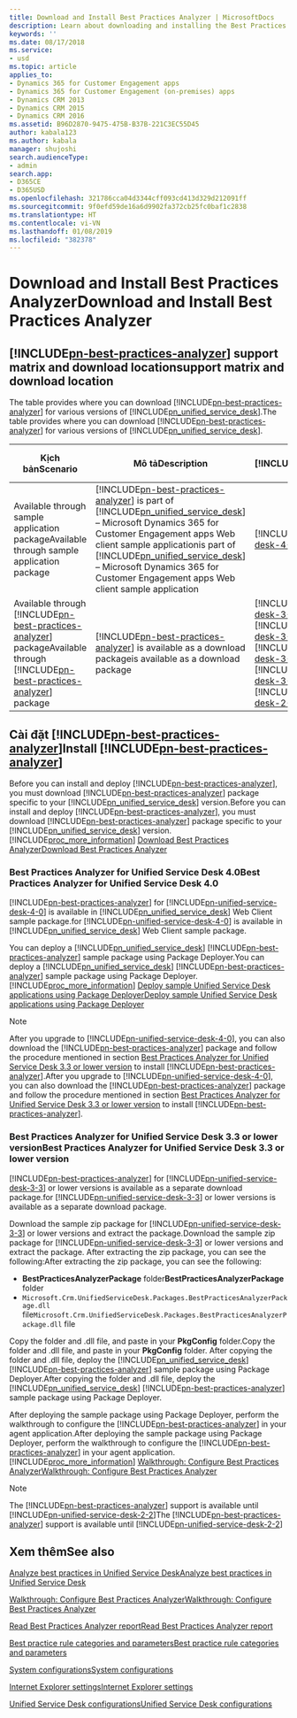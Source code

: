 ```yaml
---
title: Download and Install Best Practices Analyzer | MicrosoftDocs
description: Learn about downloading and installing the Best Practices Analyzer.
keywords: ''
ms.date: 08/17/2018
ms.service:
- usd
ms.topic: article
applies_to:
- Dynamics 365 for Customer Engagement apps
- Dynamics 365 for Customer Engagement (on-premises) apps
- Dynamics CRM 2013
- Dynamics CRM 2015
- Dynamics CRM 2016
ms.assetid: B96D2870-9475-475B-B37B-221C3EC55D45
author: kabala123
ms.author: kabala
manager: shujoshi
search.audienceType:
- admin
search.app:
- D365CE
- D365USD
ms.openlocfilehash: 321786cca04d3344cff093cd413d329d212091ff
ms.sourcegitcommit: 9f0efd59de16a6d9902fa372cb25fc0baf1c2838
ms.translationtype: HT
ms.contentlocale: vi-VN
ms.lasthandoff: 01/08/2019
ms.locfileid: "382378"
---
```

# <a name="download-and-install-best-practices-analyzer"></a><span data-ttu-id="a9d82-103">Download and Install Best Practices Analyzer</span><span class="sxs-lookup"><span data-stu-id="a9d82-103">Download and Install Best Practices Analyzer</span></span>

## <a name="includepn-best-practices-analyzerincludespn-best-practices-analyzermd-support-matrix-and-download-location"></a>[!INCLUDE[pn-best-practices-analyzer](../../includes/pn-best-practices-analyzer.md)] <span data-ttu-id="a9d82-104">support matrix and download location</span><span class="sxs-lookup"><span data-stu-id="a9d82-104">support matrix and download location</span></span>

<span data-ttu-id="a9d82-105">The table provides where you can download [!INCLUDE[pn-best-practices-analyzer](../../includes/pn-best-practices-analyzer.md)] for various versions of [!INCLUDE[pn_unified_service_desk](../../includes/pn-unified-service-desk.md)].</span><span class="sxs-lookup"><span data-stu-id="a9d82-105">The table provides where you can download [!INCLUDE[pn-best-practices-analyzer](../../includes/pn-best-practices-analyzer.md)] for various versions of [!INCLUDE[pn_unified_service_desk](../../includes/pn-unified-service-desk.md)].</span></span>


|<span data-ttu-id="a9d82-106">Kịch bản</span><span class="sxs-lookup"><span data-stu-id="a9d82-106">Scenario</span></span> | <span data-ttu-id="a9d82-107">Mô tả</span><span class="sxs-lookup"><span data-stu-id="a9d82-107">Description</span></span> |[!INCLUDE[pn_unified_service_desk](../../includes/pn-unified-service-desk.md)]| <span data-ttu-id="a9d82-108">Download Location</span><span class="sxs-lookup"><span data-stu-id="a9d82-108">Download Location</span></span>|
|---------|-------------|------------------------------------------------------------------------------|------------------|
|<span data-ttu-id="a9d82-109">Available through sample application package</span><span class="sxs-lookup"><span data-stu-id="a9d82-109">Available through sample application package</span></span> | [!INCLUDE[pn-best-practices-analyzer](../../includes/pn-best-practices-analyzer.md)] <span data-ttu-id="a9d82-110">is part of [!INCLUDE[pn_unified_service_desk](../../includes/pn-unified-service-desk.md)] – Microsoft Dynamics 365 for Customer Engagement apps Web client sample application</span><span class="sxs-lookup"><span data-stu-id="a9d82-110">is part of [!INCLUDE[pn_unified_service_desk](../../includes/pn-unified-service-desk.md)] – Microsoft Dynamics 365 for Customer Engagement apps Web client sample application</span></span> | [!INCLUDE[pn-unified-service-desk-4-0](../../includes/pn-unified-service-desk-4-0.md)] | [<span data-ttu-id="a9d82-111">Download</span><span class="sxs-lookup"><span data-stu-id="a9d82-111">Download</span></span>](https://go.microsoft.com/fwlink/?linkid=2007340) |
| <span data-ttu-id="a9d82-112">Available through [!INCLUDE[pn-best-practices-analyzer](../../includes/pn-best-practices-analyzer.md)] package</span><span class="sxs-lookup"><span data-stu-id="a9d82-112">Available through [!INCLUDE[pn-best-practices-analyzer](../../includes/pn-best-practices-analyzer.md)] package</span></span> |                          [!INCLUDE[pn-best-practices-analyzer](../../includes/pn-best-practices-analyzer.md)] <span data-ttu-id="a9d82-113">is available as a download package</span><span class="sxs-lookup"><span data-stu-id="a9d82-113">is available as a download package</span></span> |[!INCLUDE[pn-unified-service-desk-3-3](../../includes/pn-unified-service-desk-3-3.md)]  <br>  [!INCLUDE[pn-unified-service-desk-3-2](../../includes/pn-unified-service-desk-3-2.md)] <br> [!INCLUDE[pn-unified-service-desk-3-1](../../includes/pn-unified-service-desk-3-1.md)] <br> [!INCLUDE[pn-unified-service-desk-3-0](../../includes/pn-unified-service-desk-3-0.md)] <br> [!INCLUDE[pn-unified-service-desk-2-2](../../includes/pn-unified-service-desk-2-2.md)] | [<span data-ttu-id="a9d82-114">Download</span><span class="sxs-lookup"><span data-stu-id="a9d82-114">Download</span></span>](https://go.microsoft.com/fwlink/p/?linkid=872089) |

## <a name="install-includepn-best-practices-analyzerincludespn-best-practices-analyzermd"></a><span data-ttu-id="a9d82-115">Cài đặt [!INCLUDE[pn-best-practices-analyzer](../../includes/pn-best-practices-analyzer.md)]</span><span class="sxs-lookup"><span data-stu-id="a9d82-115">Install [!INCLUDE[pn-best-practices-analyzer](../../includes/pn-best-practices-analyzer.md)]</span></span>

<span data-ttu-id="a9d82-116">Before you can install and deploy [!INCLUDE[pn-best-practices-analyzer](../../includes/pn-best-practices-analyzer.md)], you must download [!INCLUDE[pn-best-practices-analyzer](../../includes/pn-best-practices-analyzer.md)] package specific to your [!INCLUDE[pn_unified_service_desk](../../includes/pn-unified-service-desk.md)] version.</span><span class="sxs-lookup"><span data-stu-id="a9d82-116">Before you can install and deploy [!INCLUDE[pn-best-practices-analyzer](../../includes/pn-best-practices-analyzer.md)], you must download [!INCLUDE[pn-best-practices-analyzer](../../includes/pn-best-practices-analyzer.md)] package specific to your [!INCLUDE[pn_unified_service_desk](../../includes/pn-unified-service-desk.md)] version.</span></span> [!INCLUDE[proc_more_information](../../includes/proc-more-information.md)] <span data-ttu-id="a9d82-117">[Download Best Practices Analyzer](#download-best-practices-analyzer)</span><span class="sxs-lookup"><span data-stu-id="a9d82-117">[Download Best Practices Analyzer](#download-best-practices-analyzer)</span></span>

### <a name="best-practices-analyzer-for-unified-service-desk-40"></a><span data-ttu-id="a9d82-118">Best Practices Analyzer for Unified Service Desk 4.0</span><span class="sxs-lookup"><span data-stu-id="a9d82-118">Best Practices Analyzer for Unified Service Desk 4.0</span></span>

[!INCLUDE[pn-best-practices-analyzer](../../includes/pn-best-practices-analyzer.md)] <span data-ttu-id="a9d82-119">for [!INCLUDE[pn-unified-service-desk-4-0](../../includes/pn-unified-service-desk-4-0.md)] is available in [!INCLUDE[pn_unified_service_desk](../../includes/pn-unified-service-desk.md)] Web Client sample package.</span><span class="sxs-lookup"><span data-stu-id="a9d82-119">for [!INCLUDE[pn-unified-service-desk-4-0](../../includes/pn-unified-service-desk-4-0.md)] is available in [!INCLUDE[pn_unified_service_desk](../../includes/pn-unified-service-desk.md)] Web Client sample package.</span></span>

<span data-ttu-id="a9d82-120">You can deploy a [!INCLUDE[pn_unified_service_desk](../../includes/pn-unified-service-desk.md)] [!INCLUDE[pn-best-practices-analyzer](../../includes/pn-best-practices-analyzer.md)] sample package using Package Deployer.</span><span class="sxs-lookup"><span data-stu-id="a9d82-120">You can deploy a [!INCLUDE[pn_unified_service_desk](../../includes/pn-unified-service-desk.md)] [!INCLUDE[pn-best-practices-analyzer](../../includes/pn-best-practices-analyzer.md)] sample package using Package Deployer.</span></span> [!INCLUDE[proc_more_information](../../includes/proc-more-information.md)] <span data-ttu-id="a9d82-121">[Deploy sample Unified Service Desk applications using Package Deployer](../admin/deploy-sample-unified-service-desk-applications-using-package-deployer.md)</span><span class="sxs-lookup"><span data-stu-id="a9d82-121">[Deploy sample Unified Service Desk applications using Package Deployer](../admin/deploy-sample-unified-service-desk-applications-using-package-deployer.md)</span></span>

> [!Note]
> <span data-ttu-id="a9d82-122">After you upgrade to [!INCLUDE[pn-unified-service-desk-4-0](../../includes/pn-unified-service-desk-4-0.md)], you can also download the [!INCLUDE[pn-best-practices-analyzer](../../includes/pn-best-practices-analyzer.md)] package and follow the procedure mentioned in section [Best Practices Analyzer for Unified Service Desk 3.3 or lower version](#best-practices-analyzer-for-unified-service-desk-3.3-or-lower-version) to install [!INCLUDE[pn-best-practices-analyzer](../../includes/pn-best-practices-analyzer.md)].</span><span class="sxs-lookup"><span data-stu-id="a9d82-122">After you upgrade to [!INCLUDE[pn-unified-service-desk-4-0](../../includes/pn-unified-service-desk-4-0.md)], you can also download the [!INCLUDE[pn-best-practices-analyzer](../../includes/pn-best-practices-analyzer.md)] package and follow the procedure mentioned in section [Best Practices Analyzer for Unified Service Desk 3.3 or lower version](#best-practices-analyzer-for-unified-service-desk-3.3-or-lower-version) to install [!INCLUDE[pn-best-practices-analyzer](../../includes/pn-best-practices-analyzer.md)].</span></span>

### <a name="best-practices-analyzer-for-unified-service-desk-33-or-lower-version"></a><span data-ttu-id="a9d82-123">Best Practices Analyzer for Unified Service Desk 3.3 or lower version</span><span class="sxs-lookup"><span data-stu-id="a9d82-123">Best Practices Analyzer for Unified Service Desk 3.3 or lower version</span></span>

[!INCLUDE[pn-best-practices-analyzer](../../includes/pn-best-practices-analyzer.md)] <span data-ttu-id="a9d82-124">for [!INCLUDE[pn-unified-service-desk-3-3](../../includes/pn-unified-service-desk-3-3.md)] or lower versions is available as a separate download package.</span><span class="sxs-lookup"><span data-stu-id="a9d82-124">for [!INCLUDE[pn-unified-service-desk-3-3](../../includes/pn-unified-service-desk-3-3.md)] or lower versions is available as a separate download package.</span></span>

<span data-ttu-id="a9d82-125">Download the sample zip package for [!INCLUDE[pn-unified-service-desk-3-3](../../includes/pn-unified-service-desk-3-3.md)] or lower versions and extract the package.</span><span class="sxs-lookup"><span data-stu-id="a9d82-125">Download the sample zip package for [!INCLUDE[pn-unified-service-desk-3-3](../../includes/pn-unified-service-desk-3-3.md)] or lower versions and extract the package.</span></span> <span data-ttu-id="a9d82-126">After extracting the zip package, you can see the following:</span><span class="sxs-lookup"><span data-stu-id="a9d82-126">After extracting the zip package, you can see the following:</span></span>

-  <span data-ttu-id="a9d82-127">**BestPracticesAnalyzerPackage** folder</span><span class="sxs-lookup"><span data-stu-id="a9d82-127">**BestPracticesAnalyzerPackage** folder</span></span>
- <span data-ttu-id="a9d82-128">`Microsoft.Crm.UnifiedServiceDesk.Packages.BestPracticesAnalyzerPackage.dll` file</span><span class="sxs-lookup"><span data-stu-id="a9d82-128">`Microsoft.Crm.UnifiedServiceDesk.Packages.BestPracticesAnalyzerPackage.dll` file</span></span>

<span data-ttu-id="a9d82-129">Copy the folder and .dll file, and paste in your **PkgConfig** folder.</span><span class="sxs-lookup"><span data-stu-id="a9d82-129">Copy the folder and .dll file, and paste in your **PkgConfig** folder.</span></span> <span data-ttu-id="a9d82-130">After copying the folder and .dll file, deploy the [!INCLUDE[pn_unified_service_desk](../../includes/pn-unified-service-desk.md)] [!INCLUDE[pn-best-practices-analyzer](../../includes/pn-best-practices-analyzer.md)] sample package using Package Deployer.</span><span class="sxs-lookup"><span data-stu-id="a9d82-130">After copying the folder and .dll file, deploy the [!INCLUDE[pn_unified_service_desk](../../includes/pn-unified-service-desk.md)] [!INCLUDE[pn-best-practices-analyzer](../../includes/pn-best-practices-analyzer.md)] sample package using Package Deployer.</span></span>

<span data-ttu-id="a9d82-131">After deploying the sample package using Package Deployer, perform the walkthrough to configure the [!INCLUDE[pn-best-practices-analyzer](../../includes/pn-best-practices-analyzer.md)] in your agent application.</span><span class="sxs-lookup"><span data-stu-id="a9d82-131">After deploying the sample package using Package Deployer, perform the walkthrough to configure the [!INCLUDE[pn-best-practices-analyzer](../../includes/pn-best-practices-analyzer.md)] in your agent application.</span></span> [!INCLUDE[proc_more_information](../../includes/proc-more-information.md)] <span data-ttu-id="a9d82-132">[Walkthrough: Configure Best Practices Analyzer](../admin/walkthrough-configure-best-practices-analyzer.md)</span><span class="sxs-lookup"><span data-stu-id="a9d82-132">[Walkthrough: Configure Best Practices Analyzer](../admin/walkthrough-configure-best-practices-analyzer.md)</span></span>

> [!Note]
> <span data-ttu-id="a9d82-133">The [!INCLUDE[pn-best-practices-analyzer](../../includes/pn-best-practices-analyzer.md)] support is available until [!INCLUDE[pn-unified-service-desk-2-2](../../includes/pn-unified-service-desk-2-2.md)]</span><span class="sxs-lookup"><span data-stu-id="a9d82-133">The [!INCLUDE[pn-best-practices-analyzer](../../includes/pn-best-practices-analyzer.md)] support is available until [!INCLUDE[pn-unified-service-desk-2-2](../../includes/pn-unified-service-desk-2-2.md)]</span></span>

## <a name="see-also"></a><span data-ttu-id="a9d82-134">Xem thêm</span><span class="sxs-lookup"><span data-stu-id="a9d82-134">See also</span></span>

[<span data-ttu-id="a9d82-135">Analyze best practices in Unified Service Desk</span><span class="sxs-lookup"><span data-stu-id="a9d82-135">Analyze best practices in Unified Service Desk</span></span>](../admin/analyze-best-practices-unified-service-desk.md)

[<span data-ttu-id="a9d82-136">Walkthrough: Configure Best Practices Analyzer</span><span class="sxs-lookup"><span data-stu-id="a9d82-136">Walkthrough: Configure Best Practices Analyzer</span></span>](../admin/walkthrough-configure-best-practices-analyzer.md)

[<span data-ttu-id="a9d82-137">Read Best Practices Analyzer report</span><span class="sxs-lookup"><span data-stu-id="a9d82-137">Read Best Practices Analyzer report</span></span>](../admin/read-best-practices-analyzer-report.md)

[<span data-ttu-id="a9d82-138">Best practice rule categories and parameters</span><span class="sxs-lookup"><span data-stu-id="a9d82-138">Best practice rule categories and parameters</span></span>](../admin/compliance-categories-parameters-bpa.md)

[<span data-ttu-id="a9d82-139">System configurations</span><span class="sxs-lookup"><span data-stu-id="a9d82-139">System configurations</span></span>](../admin/system-configurations-bpa.md)

[<span data-ttu-id="a9d82-140">Internet Explorer settings</span><span class="sxs-lookup"><span data-stu-id="a9d82-140">Internet Explorer settings</span></span>](../admin/internet-explorer-settings-bpa.md)

[<span data-ttu-id="a9d82-141">Unified Service Desk configurations</span><span class="sxs-lookup"><span data-stu-id="a9d82-141">Unified Service Desk configurations</span></span>](../admin/unified-service-desk-configurations-bpa.md)
